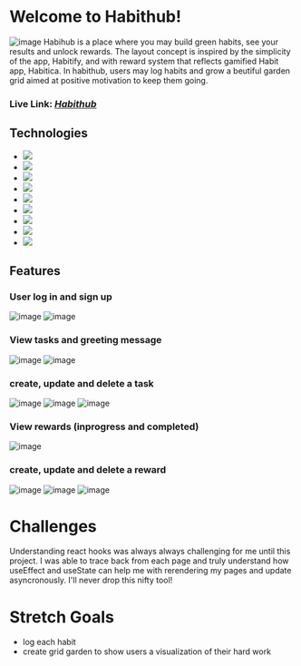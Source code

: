 # Welcome to Habithub!
![image](https://user-images.githubusercontent.com/78452452/132393056-60cfd19a-6f6a-45f7-aed2-c064da4cbe4d.png)
Habihub is a place where you may build green habits, see your results and unlock rewards. The layout concept is inspired by the simplicity of the app, Habitify, and with reward system that reflects gamified Habit app, Habitica. In habithub, users may log habits and grow a beutiful garden grid aimed at positive motivation to keep them going. 

### Live Link: [*Habithub*](https://habithub-app.herokuapp.com/)

## Technologies
* <a href="https://developer.mozilla.org/en-US/docs/Web/JavaScript"><img src="https://img.shields.io/badge/-JavaScript-F7DF1E?logo=JavaScript&logoColor=333333" /></a>
* <a href="https://www.postgresql.org/"><img src="https://img.shields.io/badge/-PostgreSQL-336791?logo=PostgreSQL&logoColor=white" /></a>
* <a href="https://nodejs.org/"><img src="https://img.shields.io/badge/Node.js-43853D?style=flat&logo=node.js&logoColor=white"></a>
* <a href="https://reactjs.org/"><img src="https://img.shields.io/badge/react-%2320232a.svg?style=flat&logo=react&logoColor=%2361DAFB"></a>
* <a href="https://redux.js.org/"><img src="https://img.shields.io/badge/redux-%23593d88.svg?style=flat&logo=redux&logoColor=white"></a>
* <a href="https://developer.mozilla.org/en-US/docs/Web/CSS"><img src="https://img.shields.io/badge/-CSS3-1572B6?logo=CSS3" /></a>
* <a href="https://www.python.org/"><img src="https://img.shields.io/badge/Python-3776AB?style=flat&logo=python&logoColor=white" /></a>
* <a href="https://flask.palletsprojects.com/"><img src="https://img.shields.io/badge/Flask-000000?style=flat&logo=flask&logoColor=white" /></a>
* <a href="https://www.heroku.com/home"><img src="https://img.shields.io/badge/Heroku-430098?style=flat&logo=heroku&logoColor=white" /></a>

## Features

### User log in and sign up
![image](https://user-images.githubusercontent.com/78452452/132447354-4dd22230-f7d5-4495-ab9e-8486641e706e.png)
![image](https://user-images.githubusercontent.com/78452452/132447396-8a16fafc-3776-4efe-abf5-3793afd739fe.png)

### View tasks and greeting message
![image](https://user-images.githubusercontent.com/78452452/132447597-c5ba8230-1420-4631-a9b9-c4d4dab8c1a8.png)
![image](https://user-images.githubusercontent.com/78452452/132447669-b551e117-865a-466b-993b-c4d466cebb84.png)

### create, update and delete a task
![image](https://user-images.githubusercontent.com/78452452/132447718-cdc83685-6baa-492c-86f2-0a3bbcc2e431.png)
![image](https://user-images.githubusercontent.com/78452452/132447773-92f9fe49-05a8-4118-a61a-d0f61b7738fe.png)
![image](https://user-images.githubusercontent.com/78452452/132447817-4531c330-39fd-489c-b3d6-4d0c5a27c254.png)


### View rewards (inprogress and completed)
![image](https://user-images.githubusercontent.com/78452452/132448109-4f31c237-6e34-48c8-a795-38996ebe8f01.png)

### create, update and delete a reward
![image](https://user-images.githubusercontent.com/78452452/132448179-99ed2dd2-8e66-4513-b632-ec99aff6c469.png)
![image](https://user-images.githubusercontent.com/78452452/132448212-792094af-f5c0-4502-b6ed-14d7b61efe6e.png)
![image](https://user-images.githubusercontent.com/78452452/132448250-692d2de9-ea4f-48a9-b796-04ba531f58a8.png)




# Challenges 
Understanding react hooks was always always challenging for me until this project. I was able to trace back from each page and truly understand how useEffect and useState can help me with rerendering my pages and update asyncronously. I'll never drop this nifty tool!

# Stretch Goals 
* log each habit
* create grid garden to show users a visualization of their hard work 


